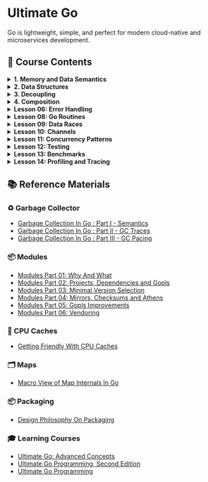 # Ultimate Go

Go is lightweight, simple, and perfect for modern cloud-native and microservices development.

## 📗 Course Contents

<details>
<summary> <b> 1. Memory and Data Semantics</b> </summary>

- [Variables](https://github.com/gkjoyes/ultimate-go/tree/main/topics/language/variables/example1/example1.go)
- [Struct Types](https://github.com/gkjoyes/ultimate-go/tree/main/topics/language/struct_types/)
- [Pointers: Pass by Values](https://github.com/gkjoyes/ultimate-go/tree/main/topics/language/pointers/example1/example1.go)
- [Pointers: Sharing Data](https://github.com/gkjoyes/ultimate-go/tree/main/topics/language/pointers/example2/example2.go)
- [Pointers: Escape Analysis](https://github.com/gkjoyes/ultimate-go/tree/main/topics/language/pointers/example3/example3.go)
- [Pointers: Stack Growth](https://github.com/gkjoyes/ultimate-go/tree/main/topics/language/pointers/example4/example4.go)
- [Constants](https://github.com/gkjoyes/ultimate-go/tree/main/topics/language/constants/)

</details>

<details>
<summary> <b> 2. Data Structures</b> </summary>

- [Arrays: Mechanical Sympathy](https://github.com/gkjoyes/ultimate-go/tree/main/topics/language/arrays/example1)
- [Arrays: Semantics](https://github.com/gkjoyes/ultimate-go/tree/main/topics/language/arrays/example2/example2.go)
- [Arrays: Range Mechanics](https://github.com/gkjoyes/ultimate-go/tree/main/topics/language/arrays/example4/example4.go)
- [Slices: Declare, Length, and Reference Types](https://github.com/gkjoyes/ultimate-go/tree/main/topics/language/slices/example2/example2.go)
- [Slices: Appending Slices](https://github.com/gkjoyes/ultimate-go/tree/main/topics/language/slices/example4/example4.go)
- [Slices: Taking Slices of Slices](https://github.com/gkjoyes/ultimate-go/tree/main/topics/language/slices/example3/example3.go)
- [Slices: Strings and References](https://github.com/gkjoyes/ultimate-go/tree/main/topics/language/slices/example5/example5.go)
- [Slices: Strings and Slices](https://github.com/gkjoyes/ultimate-go/tree/main/topics/language/slices/example6/example6.go)
- [Slices: Range Mechanics](https://github.com/gkjoyes/ultimate-go/tree/main/topics/language/slices/example8/example8.go)
- [Maps](https://github.com/gkjoyes/ultimate-go/tree/main/topics/language/maps/)
  
</details>

<details>
<summary> <b> 3. Decoupling</b> </summary>

- [Methods: Value and Pointer Semantics](https://github.com/gkjoyes/ultimate-go/tree/main/topics/language/methods/example1/example1.go)
- [Methods: Function/Method Variables](https://github.com/gkjoyes/ultimate-go/tree/main/topics/language/methods/example3/example3.go)
- [Interfaces: Polymorphism](https://github.com/gkjoyes/ultimate-go/tree/main/topics/language/interfaces/example2/example2.go)
- [Interfaces: Method Sets and Address of Value](https://github.com/gkjoyes/ultimate-go/tree/main/topics/language/interfaces/example3/example3.go)
- [Interfaces: Storage by Value](https://github.com/gkjoyes/ultimate-go/tree/main/topics/language/interfaces/example5/example5.go)
- [Interfaces: Type Assertion](https://github.com/gkjoyes/ultimate-go/tree/main/topics/language/interfaces/example6/example6.go)
- [Embedding](https://github.com/gkjoyes/ultimate-go/tree/main/topics/language/embedding)
- [Exporting](https://github.com/gkjoyes/ultimate-go/tree/main/topics/language/exporting)
  
</details>

<details>
<summary> <b>4. Composition</b> </summary>

- [Grouping Types](https://github.com/gkjoyes/ultimate-go/tree/main/topics/composition/design/grouping)
- [Decoupling](https://github.com/gkjoyes/ultimate-go/tree/main/topics/composition/design/decoupling)
- [Conversion and Assertions](https://github.com/gkjoyes/ultimate-go/tree/main/topics/composition/design/assertions)
- [Interface Pollution](https://github.com/gkjoyes/ultimate-go/tree/main/topics/composition/design/pollution)
- [Mocking](https://github.com/gkjoyes/ultimate-go/tree/main/topics/composition/design/mocking)
  
</details>

<details>
<summary> <b>Lesson 06: Error Handling</b> </summary>

- [Default Error Values](https://github.com/gkjoyes/ultimate-go/blob/main/lesson_06/example1/example1.go)
- [Error Variables](https://github.com/gkjoyes/ultimate-go/blob/main/lesson_06/example2/example2.go)
- [Type as Context](https://github.com/gkjoyes/ultimate-go/blob/main/lesson_06/example4/example4.go)
- [Behavior as Context](https://github.com/gkjoyes/ultimate-go/blob/main/lesson_06/example5/example5.go)
- [Find the Bug](https://github.com/gkjoyes/ultimate-go/blob/main/lesson_06/example6/example6.go)
- [Wrapping Errors](https://github.com/gkjoyes/ultimate-go/blob/main/lesson_06/example7/example7.go)
  
</details>

<details>
<summary> <b>Lesson 08: Go Routines</b> </summary>

- [Creating Go Routines](https://github.com/gkjoyes/ultimate-go/tree/main/lesson_08)

</details>

<details>
<summary> <b>Lesson 09: Data Races</b> </summary>

- [Managing Data Races](https://github.com/gkjoyes/ultimate-go/tree/main/lesson_09)

</details>

<details>
<summary> <b>Lesson 10: Channels</b> </summary>

- [Wait For Result](https://github.com/gkjoyes/ultimate-go/blob/main/lesson_10/example1/example1.go)
- [Fanout](https://github.com/gkjoyes/ultimate-go/blob/main/lesson_10/example2/example2.go)
- [Wait For Task](https://github.com/gkjoyes/ultimate-go/blob/main/lesson_10/example3/example3.go)
- [Pooling](https://github.com/gkjoyes/ultimate-go/blob/main/lesson_10/example4/example4.go)
- [Fanout Semaphore](https://github.com/gkjoyes/ultimate-go/blob/main/lesson_10/example5/example5.go)
- [Bounded Work Pooling](https://github.com/gkjoyes/ultimate-go/blob/main/lesson_10/example6/example6.go)
- [Drop Pattern](https://github.com/gkjoyes/ultimate-go/blob/main/lesson_10/example7/example7.go)
- [Cancellation Pattern](https://github.com/gkjoyes/ultimate-go/blob/main/lesson_10/example8/example8.go)

</details>

<details>
<summary> <b>Lesson 11: Concurrency Patterns</b> </summary>

- [Failure Detection](https://github.com/gkjoyes/ultimate-go/tree/main/lesson_11/example1)

</details>

<details>
<summary> <b>Lesson 12: Testing</b> </summary>

- [Basic Unit Testing](https://github.com/gkjoyes/ultimate-go/tree/main/lesson_12/example1)
- [Table Unit Testing](https://github.com/gkjoyes/ultimate-go/tree/main/lesson_12/example2)
- [Mocking Web Server Response](https://github.com/gkjoyes/ultimate-go/tree/main/lesson_12/example3)
- [Testing Internal Endpoints](https://github.com/gkjoyes/ultimate-go/tree/main/lesson_12/example4)
- [Sub Tests](https://github.com/gkjoyes/ultimate-go/tree/main/lesson_12/example5)

</details>

<details>
<summary> <b>Lesson 13: Benchmarks</b> </summary>

- [Basic Benchmarking](https://github.com/gkjoyes/ultimate-go/tree/main/lesson_13/example1)
- [Validate Benchmarking](https://github.com/gkjoyes/ultimate-go/tree/main/lesson_13/example2)
- [CPU-Bound Benchmarking](https://github.com/gkjoyes/ultimate-go/tree/main/lesson_13/example3)
- [IO-Bound Benchmarking](https://github.com/gkjoyes/ultimate-go/tree/main/lesson_13/example4)

</details>

<details>
<summary> <b>Lesson 14: Profiling and Tracing</b> </summary>

- [Stack Traces](https://github.com/gkjoyes/ultimate-go/tree/main/lesson_14/stack_trace)

</details>

## 📚 Reference Materials

### ♻️ Garbage Collector

- [Garbage Collection In Go : Part I - Semantics](https://www.ardanlabs.com/blog/2018/12/garbage-collection-in-go-part1-semantics.html)
- [Garbage Collection In Go : Part II - GC Traces](https://www.ardanlabs.com/blog/2019/05/garbage-collection-in-go-part2-gctraces.html)
- [Garbage Collection In Go : Part III - GC Pacing](https://www.ardanlabs.com/blog/2019/07/garbage-collection-in-go-part3-gcpacing.html)

### 📦 Modules

- [Modules Part 01: Why And What](https://www.ardanlabs.com/blog/2019/10/modules-01-why-and-what.html)
- [Modules Part 02: Projects, Dependencies and Gopls](https://www.ardanlabs.com/blog/2019/12/modules-02-projects-dependencies-gopls.html)
- [Modules Part 03: Minimal Version Selection](https://www.ardanlabs.com/blog/2019/12/modules-03-minimal-version-selection.html)
- [Modules Part 04: Mirrors, Checksums and Athens](https://www.ardanlabs.com/blog/2020/02/modules-04-mirros-checksums-athens.html)
- [Modules Part 05: Gopls Improvements](https://www.ardanlabs.com/blog/2020/04/modules-05-gopls-improvements.html)
- [Modules Part 06: Vendoring](https://www.ardanlabs.com/blog/2020/04/modules-06-vendoring.html)

### 🧠 CPU Caches

- [Getting Friendly With CPU Caches](https://www.ardanlabs.com/blog/2023/07/getting-friendly-with-cpu-caches.html)

### 🗂️ Maps

- [Macro View of Map Internals In Go](https://www.ardanlabs.com/blog/2013/12/macro-view-of-map-internals-in-go.html)

### 📦 Packaging

- [Design Philosophy On Packaging](https://www.ardanlabs.com/blog/2017/02/design-philosophy-on-packaging.html)

### 🎓 Learning Courses

- [Ultimate Go: Advanced Concepts](https://learning.oreilly.com/course/ultimate-go-advanced/9780135339503/)
- [Ultimate Go Programming, Second Edition](https://learning.oreilly.com/course/ultimate-go-programming/9780135261651/)
- [Ultimate Go Programming](https://learning.oreilly.com/course/ultimate-go-programming/9780134757476/)
